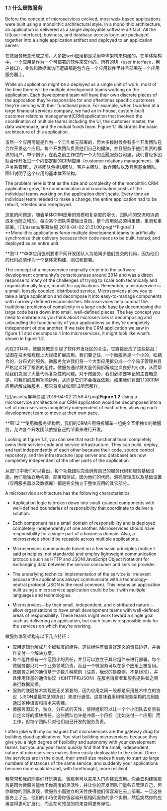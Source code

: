### 1.1 什么是微服务

Before the concept of microservices evolved, most web-based applications were built using a monolithic architectural style. In a monolithic architecture, an application is delivered as a single deployable software artifact. All the UI\(user interface\), business, and database access logic are packaged together into a single application artifact and deployed to an application server.

在微服务概念形成之前，大多数web应用都是采用单体架构来构建的。在单体架构中，一个应用是作为一个可部署的软件来交付的。所有的UI（user interface，用户接口），业务和数据库访问逻辑都是包含在一个应用软件里并且部署在一个应用服务器上。

While an application might be a deployed as a single unit of work, most of the time there will be multiple development teams working on the application. Each development team will have their own discrete pieces of the application they’re responsible for and oftentimes specific customers they’re serving with their functional piece. For example, when I worked at a large financial services company, we had an in-house, custom-built customer relations management\(CRM\)application that involved the coordination of multiple teams including the UI, the customer master, the data warehouse, and the mutual funds team. Figure 1.1 illustrates the basic architecture of this application.

虽然一个应用可能是作为一个工作单元部署的，但大多数时候会有多个开发团队在合作开发这个应用。每个开发团队负责他们自己的模块，并且服务于他们负责的模块的用户。举个例子，在我之前工作过的一个大的金融服务公司里，我们曾经多团队合作开发过一个内部定制的CRM应用（customer relations management，用户关系管理）。这些团队包括UI团队，客户主团队，数仓团队以及互惠基金团队。图1.1说明了这个应用的基本体系结构。

The problem here is that as the size and complexity of the monolithic CRM application grew, the communication and coordination costs of the individual teams working on the application didn’t scale. Every time an individual team needed to make a change, the entire application had to be rebuilt, retested and redeployed.

这里的问题是，随着单体CRM应用的规模和复杂度的增长，团队间的交流和协调成本也随之增加。每次某个团队需要做出变动，整个应用就必须得重建，重测和重部署。![](/assets/屏幕快照 2018-04-02 21.51.00.png)**Figure1.1 **Monolithic applications force multiple development teams to artificially synchronize their delivery because their code needs to be built, tested, and deployed as an entire unit.

**图1.1 **单体应用强制要求不同开发团队人为地同步他们提交的代码，因为他们的代码必须作为一个整体来构建、测试和部署。

The concept of a microservice originally crept into the software development community’s consciousness around 2014 and was a direct response to many of the challenges of trying to scale both technically and organizationally large, monolithic applications. Remember, a microservice is a small, loosely coupled, distributed service. Microservices allow you to take a large application and decompose it into easy-to-manage components with narrowly defined responsibilities. Microservices help combat the traditional problems of complexity in a large code base by decomposing the large code base down into small, well-defined pieces. The key concept you need to embrace as you think about microservices is decomposing and unbundling the functionality of your applications so they’re completely independent of one another. If we take the CRM application we saw in figure 1.1 and decompose it into microservices, it might look like what’s shown in figure 1.2.

约在2014年，微服务概念引起了软件开发社区的关注，它直接反应了这些挑战：试图在技术和规模上大规模扩展应用。我们要记住，一个微服务是一个小的，松耦合的，分布式的服务。微服务允许我们将一个大型应用拆分成一个个易于管理并且严格定义好了指责的组件。微服务通过将大量代码拆解成定义良好的小块，从而帮助我们克服了大量代码复杂性的问题。对于微服务，我们必须要牢记的主要概念是，将我们的应用功能拆解，从而是它们不会相互依赖。如果我们将图1.1的CRM应用拆解成微服务，那它将变成如图1.2所示那样。

![](/assets/屏幕快照 2018-04-02 21.56.47.png)**Figure 1.2** Using a microservice architecture our CRM application would be decomposed into a set of microservices completely independent of each other, allowing each development team to move at their own pace.

**图1.2 **使用微服务架构后，我们的CRM应用将拆解车一组完全互相独立的微服务，允许各个开发团队依据自己的节奏来进行开发。

Looking at figure 1.2, you can see that each functional team completely owns their service code and service infrastructure. They can build, deploy, and test independently of each other because their code, source control repository, and the infrastructure \(app server and database\) are now completely independent of the other parts of the application.

从图1.2中我们可以看出，每个功能团队完全拥有自己的服务代码和服务基础设施。他们能独立地构建，部署和测试，因为他们的代码，源码管理库以及基础设置（应用服务器以及数据库）都是完全独立于整体应用的其它部分。

A microservice architecture has the following characteristics:

* Application logic is broken down into small-grained components with well-defined boundaries of responsibility that coordinate to deliver a solution.

* Each component has a small domain of responsibility and is deployed completely independently of one another. Microservices should have responsibility for a single part of a business domain. Also, a microservice should be reusable across multiple applications.

* Microservices communicate based on a few basic principles \(notice I said principles, not standards\) and employ lightweight communication protocols such as HTTP and JSON\(JavaScript Object Notation\) for exchanging data between the service consumer and service provider.

* The underlying technical implementation of the service is irrelevant because the applications always communicate with a technology-neutral protocol \(JSON is the most common\). This means an application built using a microservice application could be built with multiple languages and technologies.

* Microservices—by their small, independent, and distributed nature—allow organizations to have small development teams with well-defined areas of responsibility. These teams might work toward a single goal such as delivering an application, but each team is responsible only for the services on which they’re working.

微服务体系架构有以下几点特征：

* 应用逻辑分解成几个细粒度的组件。这些组件有着良好定义的责任边界，并合作交付一个解决方案。
* 每个组件都有一个范围小的责任，并且可以独立于其它组件来进行部署。每个微服务都只对一个业务领域负责，而且一个微服务可以在多个应用上被复用。
* 微服务之间的通信基于少数几种原则（注意，我说的是原则，不是标准），并且使用轻量的通信协议（如HTTP和JSON）在服务消费者和服务提供者之间进行数据交换。
* 服务的底层技术实现是无关紧要的，因为应用之间一般都是采用技术中立的协议（JSON是最常见的协议）来进行通信。这意味着采用微服务架构的应用能通过多种语言和技术来构建。
* 微服务因其小，独立，分布式的天性，使得组织可以让一个个小团队去负责各自定义好的模块责任。这些团队也许是冲着一个目标（比如交付一个应用）而工作，但每个团队只对他们自己开发的服务负责。

I often joke with my colleagues that microservices are the gateway drug for building cloud applications. You start building microservices because they give you a high degree of flexibility and autonomy with your development teams, but you and your team quickly find that the small, independent nature of microservices makes them easily deployable to the cloud. Once the services are in the cloud, their small size makes it easy to start up large numbers of instances of the same service, and suddenly your applications become more scalable and, with forethought, more resilient.

我常常和我的同事们开玩笑说，微服务可以拿来入门构建云应用。你会去构建微服务是因为微服务能给予你高度的灵活性，并让你的开发团队们能各自管理自己，但你跟你的团队发现，微服务小而独立的天性使得他们很容易在云上部署。一旦这些服务上了云，他们的小巧使得你很容易开启相同服务的多个实例，然后突然你的应用变得更可扩展化，而且在可预见的将来变得更有弹性。



